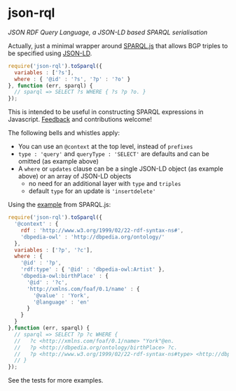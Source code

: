 # json-rql
_JSON RDF Query Language, a JSON-LD based SPARQL serialisation_

Actually, just a minimal wrapper around [SPARQL.js](https://github.com/RubenVerborgh/SPARQL.js)
that allows BGP triples to be specified using [JSON-LD](http://json-ld.org/).

```javascript
require('json-rql').toSparql({
  variables : ['?s'],
  where : { '@id' : '?s', '?p' : '?o' }
}, function (err, sparql) {
  // sparql => SELECT ?s WHERE { ?s ?p ?o. }
});
```

This is intended to be useful in constructing SPARQL expressions in Javascript.
[Feedback](https://github.com/gsvarovsky/json-rql/issues) and contributions welcome!

The following bells and whistles apply:
* You can use an `@context` at the top level, instead of `prefixes`
* `type : 'query'` and `queryType : 'SELECT'` are defaults and can be omitted (as example above)
* A `where` or `updates` clause can be a single JSON-LD object (as example above) or an array of JSON-LD objects
  * no need for an additional layer with `type` and `triples`
  * default `type` for an update is `'insertdelete'`

Using the [example](https://www.npmjs.com/package/sparqljs#representation) from SPARQL.js:
```javascript
require('json-rql').toSparql({
  '@context' : {
    rdf : 'http://www.w3.org/1999/02/22-rdf-syntax-ns#',
    'dbpedia-owl' : 'http://dbpedia.org/ontology/'
  },
  variables : ['?p', '?c'],
  where : {
    '@id' : '?p',
    'rdf:type' : { '@id' : 'dbpedia-owl:Artist' },
    'dbpedia-owl:birthPlace' : {
      '@id' : '?c',
      'http://xmlns.com/foaf/0.1/name' : {
        '@value' : 'York',
        '@language' : 'en'
      }
    }
  }
},function (err, sparql) {
  // sparql => SELECT ?p ?c WHERE {
  //   ?c <http://xmlns.com/foaf/0.1/name> "York"@en.
  //   ?p <http://dbpedia.org/ontology/birthPlace> ?c.
  //   ?p <http://www.w3.org/1999/02/22-rdf-syntax-ns#type> <http://dbpedia.org/ontology/Artist>.
  // }
});
```

See the tests for more examples.